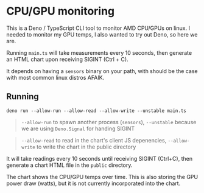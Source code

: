 # CPU/GPU monitoring

This is a Deno / TypeScript CLI tool to monitor AMD CPU/GPUs on linux. I needed to monitor my GPU temps, I also wanted to try out Deno, so here we are.

Running `main.ts` will take measurements every 10 seconds, then generate an HTML chart upon receiving SIGINT (Ctrl + C).

It depends on having a `sensors` binary on your path, with should be the case with most common linux distros AFAIK.


## Running

```
deno run --allow-run --allow-read --allow-write --unstable main.ts
```

> `--allow-run` to spawn another process (`sensors`), `--unstable` because we are using `Deno.Signal` for handing SIGINT

> `--allow-read` to read in the chart's client JS depenencies, `--allow-write` to write the chart in the public directory


It will take readings every 10 seconds until receiving SIGINT (Ctrl+C), then generate a chart HTML file in the `public` directory.

The chart shows the CPU/GPU temps over time. This is also storing the GPU power draw (watts), but it is not currently incorporated into the chart.
